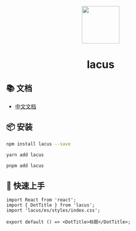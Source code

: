 <p align="center">
    <img width="100" src="https://pic.imgdb.cn/item/6266a572239250f7c5ebfa06.png">
</p>

<h1 align="center">lacus</h1>

## 📚 文档

- [中文文档](https://gundamhc.github.io/lacus/)

## 📦 安装

```bash | pure
npm install lacus --save
```

```bash
yarn add lacus
```

```bash
pnpm add lacus
```

## 🔨 快速上手

```tsx | pure
import React from 'react';
import { DotTitle } from 'lacus';
import 'lacus/es/styles/index.css';

export default () => <DotTitle>标题</DotTitle>;
```
